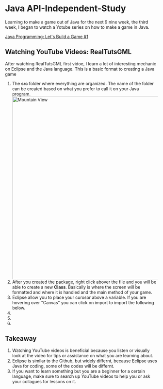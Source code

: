 <h1>Java API-Independent-Study</h1>
<p>Learning to make a game out of Java for the next 9 nine week, the third week, I began to watch a Yotube series on how to make a game in Java.</p>
<a href = "https://www.youtube.com/watch?time_continue=1228&v=1gir2R7G9ws">Java Programming: Let's Build a Game #1</a><br>

<h2>Watching YouTube Videos: RealTutsGML</h2>

<p>After watching RealTutsGML first vidoe, I learn a lot of interesting mechanic on Eclipse and the Java language. This is a basic format to creating a Java game</p>

<ol>

<li>The <b>src</b> folder where everything are organized. The name of the folder can be created based on what you prefer to call it on your Java program.</li>

<img src="../images/entry#3/vid-1-after-right-clicking-to-create-new-class.jpg" alt="Mountain View" style="width:500px;height:600px;">


<li>After you created the package, right click abover the file and you will be able to create a new <b>Class</b>. Basically is where the screen will be formatted and where it is handled and the main method of your game.</li>



<li>Eclipse allow you to place your curosor above a variable. If you are hovering over "Canvas" you can click on import to import the following below.</li>



<li></li>
<li></li>
<li></li>

</ol>

<h2>Takeaway</h2>

<ol>
<li>Watching YouTube videos is beneficial because you listen or visually look at the video for tips or assistance on what you are learning about.</li>
<li>Eclipse is similar to the Github, but widely differnt, because Eclipse uses Java for coding, some of the codes will be differnt.</li>
<li>If you want to learn something but you are a beginner for a certain language, make sure to search up YouTube videos to help you or ask your collagues for lessons on it.</li>
</ol>